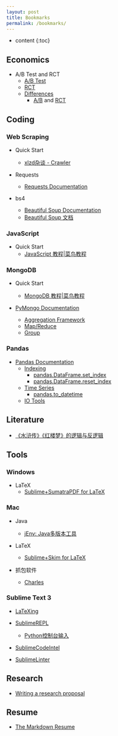 ```yaml
---
layout: post
title: Bookmarks
permalink: /bookmarks/
---
```


* content
{:toc}



Economics
---------

- A/B Test and RCT
  * [A/B Test](https://en.wikipedia.org/wiki/A/B_testing)
  * [RCT](https://en.wikipedia.org/wiki/Randomized_controlled_trial)
  * [Differences](https://ongamesndata.wordpress.com/2015/09/22/ab-testing-and-rcts-101/)
    * [A/B](https://hbr.org/2014/02/ab-testing-and-the-benefits-of-an-experimentation-culture) and [RCT](https://hbr.org/2016/03/a-refresher-on-randomized-controlled-experiments)


Coding
------

### Web Scraping

- Quick Start
  * [xlzd杂谈 - Crawler](https://xlzd.me/tag/crawler/)

- Requests
  * [Requests Documentation](http://www.python-requests.org/en/master/)

- bs4
  * [Beautiful Soup Documentation](https://www.crummy.com/software/BeautifulSoup/bs4/doc/)
  * [Beautiful Soup 文档](http://beautifulsoup.readthedocs.io/zh_CN/latest/)


### JavaScript 

- Quick Start
  * [JavaScript 教程\|菜鸟教程](http://www.runoob.com/js/js-tutorial.html)


### MongoDB

- Quick Start
  * [MongoDB 教程\|菜鸟教程](http://www.runoob.com/mongodb/mongodb-tutorial.html)

- [PyMongo Documentation](http://api.mongodb.com/python/current/)
  * [Aggregation Framework](http://api.mongodb.com/python/current/examples/aggregation.html#aggregation-framework)
  * [Map/Reduce](http://api.mongodb.com/python/current/examples/aggregation.html#map-reduce)
  * [Group](http://api.mongodb.com/python/current/examples/aggregation.html#group)


### Pandas

- [Pandas Documentation](http://pandas.pydata.org/pandas-docs/stable/)
  * [Indexing](http://pandas.pydata.org/pandas-docs/stable/indexing.html)
      * [pandas.DataFrame.set_index](http://pandas.pydata.org/pandas-docs/stable/generated/pandas.DataFrame.set_index.html)
      * [pandas.DataFrame.reset_index](http://pandas.pydata.org/pandas-docs/stable/generated/pandas.DataFrame.reset_index.html)
  * [Time Series](http://pandas.pydata.org/pandas-docs/stable/timeseries.html)
      * [pandas.to_datetime](http://pandas.pydata.org/pandas-docs/stable/generated/pandas.to_datetime.html)
  * [IO Tools](http://pandas.pydata.org/pandas-docs/stable/io.html)


Literature
-----------
 - [《水浒传》《红楼梦》的逻辑与反逻辑](http://www.360doc.com/content/15/0712/13/21897053_484410731.shtml)


Tools 
-----

### Windows

- LaTeX
  * [Sublime+SumatraPDF for LaTeX](http://www.jianshu.com/p/51ae1bb01885)


### Mac
- Java
  * [jEnv: Java多版本工具](http://boxingp.github.io/blog/2015/01/25/manage-multiple-versions-of-java-on-os-x/)

- LaTeX
  * [Sublime+Skim for LaTeX](http://painterlin.com/2014/08/10/Using-LaTeX-with-Sublime-and-Skim-for-Mac.html)

- 抓包软件
  * [Charles](http://bbs.utest.qq.com/283)

### Sublime Text 3

- [LaTeXing](http://www.latexing.com/)

- [SublimeREPL](http://sublimerepl.readthedocs.io/en/latest/)
  * [Python控制台输入](https://github.com/CellerX/blog_md/blob/master/Python_让Sublime%20Text控制台支持输入.md)

- [SublimeCodeIntel](https://github.com/SublimeCodeIntel/SublimeCodeIntel)

- [SublimeLinter](https://github.com/SublimeLinter/SublimeLinter-for-ST2)


Research
--------

- [Writing a research proposal](http://libguides.usc.edu/writingguide/researchproposal)


Resume
------
- [The Markdown Resume](https://mszep.github.io/pandoc_resume/)

